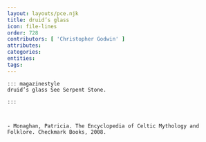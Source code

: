 ```yaml
---
layout: layouts/pce.njk
title: druid’s glass
icon: file-lines
order: 728
contributors: [ 'Christopher Godwin' ]
attributes:
categories:
entities:
tags:
---
```

``` tab [group1:Info]
::: magazinestyle
druid’s glass See Serpent Stone.

:::
```
``` tab [group1:Attributes]
```
``` tab [group1:Entities]
```
``` tab [group1:Sources]
- Monaghan, Patricia. The Encyclopedia of Celtic Mythology and Folklore. Checkmark Books, 2008.
```
